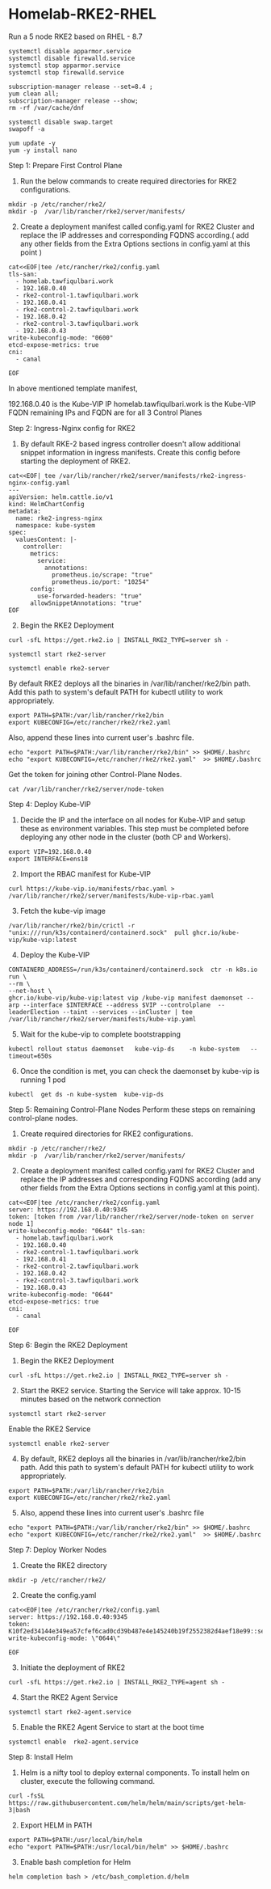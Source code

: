 # Homelab-RKE2-RHEL
Run a 5 node RKE2 based on RHEL - 8.7
```
systemctl disable apparmor.service
systemctl disable firewalld.service
systemctl stop apparmor.service
systemctl stop firewalld.service
```
```
subscription-manager release --set=8.4 ;
yum clean all;
subscription-manager release --show;
rm -rf /var/cache/dnf
```
```
systemctl disable swap.target
swapoff -a
```
```
yum update -y
yum -y install nano
```
Step 1: Prepare First Control Plane
1. Run the below commands to create required directories for RKE2 configurations.
```
mkdir -p /etc/rancher/rke2/
mkdir -p  /var/lib/rancher/rke2/server/manifests/
```
2. Create a deployment manifest called config.yaml for RKE2 Cluster and replace the IP addresses and corresponding FQDNS according.( add any other fields from the Extra Options sections in config.yaml  at this point )
```
cat<<EOF|tee /etc/rancher/rke2/config.yaml
tls-san:
  - homelab.tawfiqulbari.work
  - 192.168.0.40
  - rke2-control-1.tawfiqulbari.work
  - 192.168.0.41
  - rke2-control-2.tawfiqulbari.work
  - 192.168.0.42
  - rke2-control-3.tawfiqulbari.work
  - 192.168.0.43
write-kubeconfig-mode: "0600"
etcd-expose-metrics: true
cni:
  - canal

EOF
```
In above mentioned template manifest,

192.168.0.40 is the Kube-VIP  IP
homelab.tawfiqulbari.work is the Kube-VIP FQDN
remaining IPs and FQDN are for all 3 Control Planes

Step 2: Ingress-Nginx config for RKE2
1. By default RKE-2 based ingress controller doesn't allow additional snippet information in ingress manifests. Create this config before starting the deployment of RKE2.
```
cat<<EOF| tee /var/lib/rancher/rke2/server/manifests/rke2-ingress-nginx-config.yaml
---
apiVersion: helm.cattle.io/v1
kind: HelmChartConfig
metadata:
  name: rke2-ingress-nginx
  namespace: kube-system
spec:
  valuesContent: |-
    controller:
      metrics:
        service:
          annotations:
            prometheus.io/scrape: "true"
            prometheus.io/port: "10254"
      config:
        use-forwarded-headers: "true"
      allowSnippetAnnotations: "true"
EOF
```
2. Begin the RKE2 Deployment
```
curl -sfL https://get.rke2.io | INSTALL_RKE2_TYPE=server sh -
```
```
systemctl start rke2-server
```
```
systemctl enable rke2-server
```
By default RKE2 deploys all the binaries in /var/lib/rancher/rke2/bin path. Add this path to system's default PATH for kubectl utility to work appropriately.
```
export PATH=$PATH:/var/lib/rancher/rke2/bin
export KUBECONFIG=/etc/rancher/rke2/rke2.yaml
```
Also, append these lines into current user's .bashrc  file.
```
echo "export PATH=$PATH:/var/lib/rancher/rke2/bin" >> $HOME/.bashrc
echo "export KUBECONFIG=/etc/rancher/rke2/rke2.yaml"  >> $HOME/.bashrc
```
Get the token for joining other Control-Plane Nodes.
```
cat /var/lib/rancher/rke2/server/node-token
```
Step 4: Deploy Kube-VIP
1. Decide the IP and the interface on all nodes for Kube-VIP and setup these as environment variables. This step must be completed before deploying any other node in the cluster (both CP and Workers).
```
export VIP=192.168.0.40
export INTERFACE=ens18
```
2. Import the RBAC manifest for Kube-VIP
```
curl https://kube-vip.io/manifests/rbac.yaml > /var/lib/rancher/rke2/server/manifests/kube-vip-rbac.yaml
```
3. Fetch the kube-vip image
```
/var/lib/rancher/rke2/bin/crictl -r "unix:///run/k3s/containerd/containerd.sock"  pull ghcr.io/kube-vip/kube-vip:latest
```
4. Deploy the Kube-VIP
```
CONTAINERD_ADDRESS=/run/k3s/containerd/containerd.sock  ctr -n k8s.io run \
--rm \
--net-host \
ghcr.io/kube-vip/kube-vip:latest vip /kube-vip manifest daemonset --arp --interface $INTERFACE --address $VIP --controlplane  --leaderElection --taint --services --inCluster | tee /var/lib/rancher/rke2/server/manifests/kube-vip.yaml
```
5. Wait for the kube-vip to complete bootstrapping
```
kubectl rollout status daemonset   kube-vip-ds    -n kube-system   --timeout=650s
```
6. Once the condition is met, you can check the daemonset by kube-vip is running 1 pod
```
kubectl  get ds -n kube-system  kube-vip-ds
```
Step 5: Remaining Control-Plane Nodes
Perform these steps on remaining control-plane nodes.

1. Create required directories for RKE2 configurations.
```
mkdir -p /etc/rancher/rke2/
mkdir -p  /var/lib/rancher/rke2/server/manifests/
```
2. Create a deployment manifest called config.yaml  for RKE2 Cluster  and replace the IP addresses and corresponding FQDNS according (add any other fields from the Extra Options sections in config.yaml  at this point).
```
cat<<EOF|tee /etc/rancher/rke2/config.yaml
server: https://192.168.0.40:9345
token: [token from /var/lib/rancher/rke2/server/node-token on server node 1]
write-kubeconfig-mode: "0644" tls-san:
  - homelab.tawfiqulbari.work
  - 192.168.0.40
  - rke2-control-1.tawfiqulbari.work
  - 192.168.0.41
  - rke2-control-2.tawfiqulbari.work
  - 192.168.0.42
  - rke2-control-3.tawfiqulbari.work
  - 192.168.0.43
write-kubeconfig-mode: "0644"
etcd-expose-metrics: true
cni:
  - canal

EOF
```
Step 6: Begin the RKE2 Deployment
1. Begin the RKE2 Deployment
```
curl -sfL https://get.rke2.io | INSTALL_RKE2_TYPE=server sh -
```
2. Start the RKE2 service. Starting the Service will take approx. 10-15 minutes based on the network connection
```
systemctl start rke2-server
```
Enable the RKE2 Service
```
systemctl enable rke2-server
```
4. By default, RKE2 deploys all the binaries in /var/lib/rancher/rke2/bin  path. Add this path to system's default PATH for kubectl utility to work appropriately.
```
export PATH=$PATH:/var/lib/rancher/rke2/bin
export KUBECONFIG=/etc/rancher/rke2/rke2.yaml
```
5. Also, append these lines into current user's .bashrc  file
```
echo "export PATH=$PATH:/var/lib/rancher/rke2/bin" >> $HOME/.bashrc
echo "export KUBECONFIG=/etc/rancher/rke2/rke2.yaml"  >> $HOME/.bashrc
```
Step 7: Deploy Worker Nodes
1. Create the RKE2 directory
```
mkdir -p /etc/rancher/rke2/
```
2. Create the config.yaml
```
cat<<EOF|tee /etc/rancher/rke2/config.yaml
server: https://192.168.0.40:9345
token: K10f2ed34144e349ea57cfef6cad0cd39b487e4e145240b19f2552382d4aef18e99::server:3f29dcf4c67c45c33723527a268da985
write-kubeconfig-mode: \"0644\"

EOF
```
3. Initiate the deployment of RKE2
```
curl -sfL https://get.rke2.io | INSTALL_RKE2_TYPE=agent sh -
```
4. Start the RKE2 Agent Service
```
systemctl start rke2-agent.service
```
5. Enable the RKE2 Agent Service to start at the boot time
```
systemctl enable  rke2-agent.service
```
Step 8: Install Helm
1. Helm is a nifty tool to deploy external components. To install helm on cluster, execute the following command.
```
curl -fsSL https://raw.githubusercontent.com/helm/helm/main/scripts/get-helm-3|bash
```
2. Export HELM in PATH
```
export PATH=$PATH:/usr/local/bin/helm
echo "export PATH=$PATH:/usr/local/bin/helm" >> $HOME/.bashrc
```
3. Enable bash completion for Helm
```
helm completion bash > /etc/bash_completion.d/helm
```

